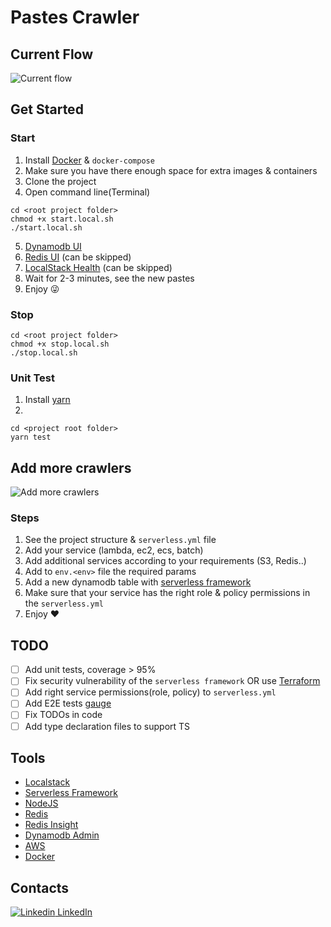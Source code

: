 # Pastes Crawler

## Current Flow

![Current flow](https://tinyurl.com/2afu93hz)<!--[Current flow](./diagrams/current-flow.puml)-->

## Get Started

### Start

1. Install [Docker](https://www.docker.com/) & `docker-compose`
2. Make sure you have there enough space for extra images & containers
3. Clone the project
4. Open command line(Terminal)

```
cd <root project folder>
chmod +x start.local.sh
./start.local.sh
```

5. [Dynamodb UI](http://localhost:8001)
6. [Redis UI](http://localhost:8002/instance/69acda63-093d-4b44-8127-4399396f9805/browser/?db=0&search=%2A) (can be skipped)
7. [LocalStack Health](http://localhost:4566/health) (can be skipped)
8. Wait for 2-3 minutes, see the new pastes
9. Enjoy :stuck_out_tongue_winking_eye:

### Stop

```
cd <root project folder>
chmod +x stop.local.sh
./stop.local.sh
```

### Unit Test

1. Install [yarn](https://yarnpkg.com/)
2.

```
cd <project root folder>
yarn test
```

## Add more crawlers

![Add more crawlers](https://tinyurl.com/28ar2r7l)<!--[Add more crawlers](./diagrams/next-stage.puml)-->

### Steps

1. See the project structure & `serverless.yml` file
2. Add your service (lambda, ec2, ecs, batch)
3. Add additional services according to your requirements (S3, Redis..)
4. Add to `env.<env>` file the required params
5. Add a new dynamodb table with [serverless framework](https://www.serverless.com/)
6. Make sure that your service has the right role & policy permissions in the `serverless.yml`
7. Enjoy :heart:

## TODO

- [ ] Add unit tests, coverage > 95%
- [ ] Fix security vulnerability of the `serverless framework` OR use [Terraform](https://www.terraform.io/)
- [ ] Add right service permissions(role, policy) to `serverless.yml`
- [ ] Add E2E tests [gauge](https://gauge.org/)
- [ ] Fix TODOs in code
- [ ] Add type declaration files to support TS

## Tools

- [Localstack](https://localstack.cloud)
- [Serverless Framework](https://www.serverless.com)
- [NodeJS](https://nodejs.org/en)
- [Redis](https://redis.io)
- [Redis Insight](https://redis.com/redis-enterprise/redis-insight)
- [Dynamodb Admin](https://www.npmjs.com/package/dynamodb-admin)
- [AWS](https://aws.amazon.com)
- [Docker](https://www.docker.com)

## Contacts

[![Linkedin](https://i.stack.imgur.com/gVE0j.png) LinkedIn](https://www.linkedin.com/in/michael-horojanski-23b9a493/)
